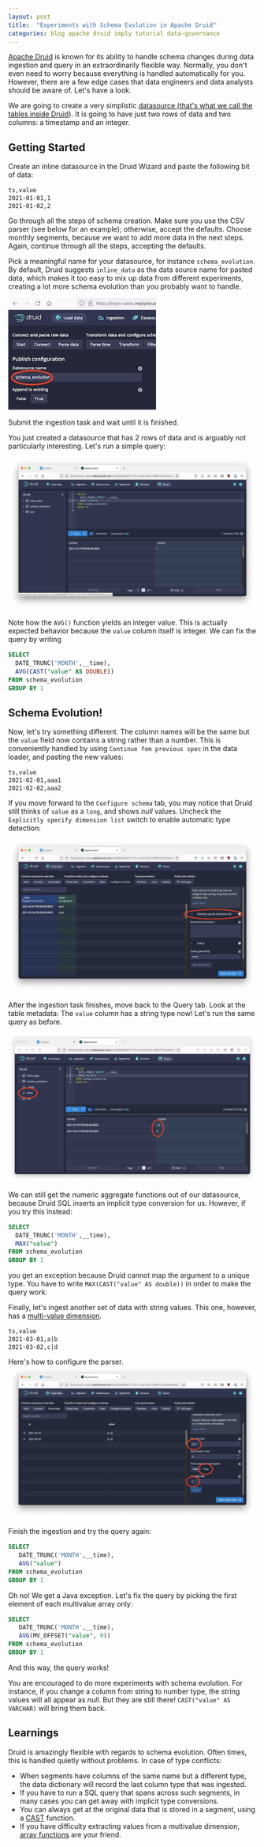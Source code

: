 ```yaml
---
layout: post
title:  "Experiments with Schema Evolution in Apache Druid"
categories: blog apache druid imply tutorial data-governance
---
```

[Apache Druid](https://druid.apache.org/) is known for its ability to handle schema changes during data ingestion and query in an extraordinarily flexible way. Normally, you don't even need to worry because everything is handled automatically for you. However, there are a few edge cases that data engineers and data analysts should be aware of. Let's have a look.

We are going to create a very simplistic [datasource (that's what we call the tables inside Druid](https://docs.imply.io/latest/druid/ingestion/#datasources)). It is going to have just two rows of data and two columns: a timestamp and an integer.

## Getting Started

Create an inline datasource in the Druid Wizard and paste the following bit of data:
```
ts,value
2021-01-01,1
2021-01-02,2
```
Go through all the steps of schema creation. Make sure you use the CSV parser (see below for an example); otherwise, accept the defaults. Choose monthly segments, because we want to add more data in the next steps. Again, continue through all the steps, accepting the defaults.

Pick a meaningful name for your datasource, for instance `schema_evolution`. By default, Druid suggests `inline_data` as the data source name for pasted data, which makes it too easy to mix up data from different experiments, creating a lot more schema evolution than you probably want to handle.

![Data Source Name](/assets/2021-08-13-ds-name.jpg)

Submit the ingestion task and wait until it is finished.

You just created a datasource that has 2 rows of data and is arguably not particularly interesting. Let's run a simple query:

![Integer Query](/assets/2021-08-13-integer-query.jpg)

Note how the `AVG()` function yields an integer value. This is actually expected behavior because the `value` column itself is integer. We can fix the query by writing
```sql
SELECT
  DATE_TRUNC('MONTH',__time),
  AVG(CAST("value" AS DOUBLE))
FROM schema_evolution
GROUP BY 1
```

## Schema Evolution! 

Now, let's try something different. The column names will be the same but the `value` field now contains a string rather than a number. This is conveniently handled by using `Continue fom previous spec` in the data loader, and pasting the new values:
```
ts,value
2021-02-01,aaa1
2021-02-02,aaa2
```
If you move forward to the `Configure schema` tab, you may notice that Druid still thinks of `value` as a `long`, and shows _null_ values. Uncheck the `Explicitly specify dimension list` switch to enable automatic type detection:

![Adjust data type](/assets/2021-08-13-data-type.jpg)

After the ingestion task finishes, move back to the Query tab. Look at the table metadata: The `value` column has a string type now! Let's run the same query as before.

![Query 2](/assets/2021-08-13-q2.jpg)

We can still get the numeric aggregate functions out of our datasource, because Druid SQL inserts an implicit type conversion for us. However, if you try this instead:
```sql
SELECT
  DATE_TRUNC('MONTH',__time),
  MAX("value")
FROM schema_evolution
GROUP BY 1
```
you get an exception because Druid cannot map the argument to a unique type. You have to write `MAX(CAST("value" AS double))` in order to make the query work.

Finally, let's ingest another set of data with string values. This one, however, has a [multi-value dimension](https://blog.hellmar-becker.de/2021/08/07/multivalue-dimensions-in-apache-druid-part-1/).
```
ts,value
2021-03-01,a|b
2021-03-02,c|d
```
Here's how to configure the parser.
![CSV Parser configuration](/assets/2021-08-13-configure-parser.jpg)

Finish the ingestion and try the query again:
```sql
SELECT
   DATE_TRUNC('MONTH',__time),
   AVG("value")
FROM schema_evolution
GROUP BY 1
```
Oh no! We get a Java exception. Let's fix the query by picking the first element of each multivalue array only:
```sql
SELECT
   DATE_TRUNC('MONTH',__time),
   AVG(MV_OFFSET("value", 0))
FROM schema_evolution
GROUP BY 1
```
And this way, the query works!

You are encouraged to do more experiments with schema evolution. For instance, if you change a column from string to number type, the string values will all appear as _null_. But they are still there! `CAST("value" AS VARCHAR)` will bring them back.

## Learnings

Druid is amazingly flexible with regards to schema evolution. Often times, this is handled quietly without problems. In case of type conflicts:

- When segments have columns of the same name but a different type, the data dictionary will record the last column type that was ingested.
- If you have to run a SQL query that spans across such segments, in many cases you can get away with implicit type conversions.
- You can always get at the original data that is stored in a segment, using a [CAST](https://druid.apache.org/docs/latest/querying/sql.html#other-scalar-functions) function.
- If you have difficulty extracting values from a multivalue dimension, [array functions](https://druid.apache.org/docs/latest/misc/math-expr.html#array-functions) are your friend.
